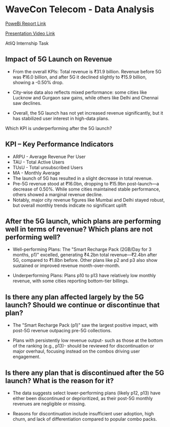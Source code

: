# WaveCon Telecom - Data Analysis 

[PoweBi Report Link](https://app.powerbi.com/view?r=eyJrIjoiYzVkZGEyYTMtOTk0NS00YTA5LTkwNzItNjE3ZmI2NTEyOTM4IiwidCI6ImM2ZTU0OWIzLTVmNDUtNDAzMi1hYWU5LWQ0MjQ0ZGM1YjJjNCJ9)

[Presentation Video Link](https://www.youtube.com/watch?v=iHYC2UvcH4U)

AtliQ Internship Task

## Impact of 5G Launch on Revenue

- From the overall KPIs:
  Total revenue is ₹31.9 billion.
  Revenue before 5G was ₹16.0 billion, and after 5G it declined slightly to ₹15.9 billion, showing a -0.50% drop.

- City-wise data also reflects mixed performance: some cities like Lucknow and Gurgaon saw gains, while others like Delhi and Chennai saw declines.

- Overall, the 5G launch has not yet increased revenue significantly, but it has stabilized user interest in high-data plans.

Which KPI is underperforming after the 5G launch?


## KPI – Key Performance Indicators 

- ARPU - Average Revenue Per User
- TAU - Total Active Users
- TUsU - Total unsubscribed Users
- MA - Monthly Average
- The launch of 5G has resulted in a slight decrease in total revenue. 
- Pre-5G revenue stood at ₹16.0bn, dropping to ₹15.9bn post-launch—a decrease of 0.50%. While some cities maintained stable performance, others showed a marginal revenue decline. 
- Notably, major city revenue figures like Mumbai and Delhi stayed robust, but overall monthly trends indicate no significant uplift

## After the 5G launch, which plans are performing well in terms of revenue? Which plans are not performing well?

- Well-performing Plans: The "Smart Recharge Pack (2GB/Day for 3 months, p1)" excelled, generating ₹4.2bn total revenue—₹2.4bn after 5G, compared to ₹1.8bn before. Other plans like p2 and p3 also show sustained or improved revenue month-over-month.

- Underperforming Plans: Plans p10 to p13 have relatively low monthly revenue, with some cities reporting bottom-tier billings.

## Is there any plan affected largely by the 5G launch? Should we continue or discontinue that plan?

- The "Smart Recharge Pack (p1)" saw the largest positive impact, with post-5G revenue outpacing pre-5G collections. 

- Plans with persistently low revenue output- such as those at the bottom of the ranking (e.g., p13)- should be reviewed for discontinuation or major overhaul, focusing instead on the combos driving user engagement.

## Is there any plan that is discontinued after the 5G launch? What is the reason for it?

- The data suggests select lower-performing plans (likely p12, p13) have either been discontinued or deprioritized, as their post-5G monthly revenues are negligible or missing. 

- Reasons for discontinuation include insufficient user adoption, high churn, and lack of differentiation compared to popular combo packs.












